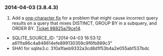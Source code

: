 ### 2014\-04\-03 (3\.8\.4\.3\)

1. Add a
 [one\-character fix](https://www.sqlite.org/src/fdiff?sbs=1&v1=7d539cedb1c&v2=ebad891b7494d&smhdr)
 for a problem that might cause incorrect query results on a query that mixes
 DISTINCT, GROUP BY in a subquery, and ORDER BY.
 [Ticket 98825a79ce14](https://www.sqlite.org/src/info/98825a79ce1456863).
- SQLITE\_SOURCE\_ID: "2014\-04\-03 16:53:12 a611fa96c4a848614efe899130359c9f6fb889c3"
- SHA1 for sqlite3\.c: 310a1faeb9332a3cd8d1f53b4a2e055abf537bdc




